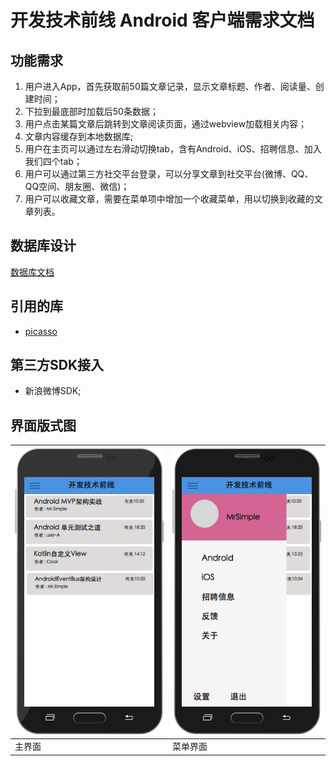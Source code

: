 # 开发技术前线 Android 客户端需求文档

## 功能需求

1. 用户进入App，首先获取前50篇文章记录，显示文章标题、作者、阅读量、创建时间；
2. 下拉到最底部时加载后50条数据；
3. 用户点击某篇文章后跳转到文章阅读页面，通过webview加载相关内容；
4. 文章内容缓存到本地数据库;
5. 用户在主页可以通过左右滑动切换tab，含有Android、iOS、招聘信息、加入我们四个tab；
6. 用户可以通过第三方社交平台登录，可以分享文章到社交平台(微博、QQ、QQ空间、朋友圈、微信)；
7. 用户可以收藏文章，需要在菜单项中增加一个收藏菜单，用以切换到收藏的文章列表。

## 数据库设计

[数据库文档](document/db.md)


## 引用的库

* [picasso](https://github.com/square/picasso)

## 第三方SDK接入

* 新浪微博SDK;

## 界面版式图

| ![](document/images/material.png) | ![](document/images/material-menu.png) |
|--------|--------|
| 主界面 | 菜单界面 |
